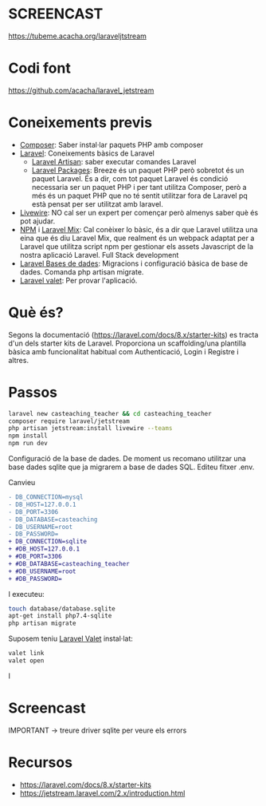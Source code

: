 # SCREENCAST

https://tubeme.acacha.org/laraveljtstream

# Codi font

https://github.com/acacha/laravel_jetstream

# Coneixements previs

- [Composer](): Saber instal·lar paquets PHP amb composer
- [Laravel](https://github.com/acacha/wiki/blob/main/Laravel.md): Coneixements bàsics de Laravel
  - [Laravel Artisan](): saber executar comandes Laravel
  - [Laravel Packages](): Breeze és un paquet PHP però sobretot és un paquet Laravel. És a dir, com tot paquet Laravel és condició necessaria ser un paquet PHP i per tant utilitza Composer, però a més és un paquet PHP que no té sentit utilitzar fora de Laravel pq està pensat per ser utilitzat amb laravel.
- [Livewire](): NO cal ser un expert per començar però almenys saber què és pot ajudar.
- [NPM]() i [Laravel Mix](): Cal conèixer lo bàsic, és a dir que Laravel utilitza una eina que és diu Laravel Mix, que realment és un webpack adaptat per a Laravel que utilitza script npm per gestionar els assets Javascript de la nostra aplicació Laravel. Full Stack development
- [Laravel Bases de dades](): Migracions i configuració bàsica de base de dades. Comanda php artisan migrate.
- [Laravel valet](): Per provar l'aplicació.
# Què és?

Segons la documentació (https://laravel.com/docs/8.x/starter-kits) es tracta d'un dels starter kits de Laravel. Proporciona un scaffolding/una plantilla bàsica amb funcionalitat habitual com Authenticació, Login i Registre i altres.

# Passos

```bash
laravel new casteaching_teacher && cd casteaching_teacher
composer require laravel/jetstream
php artisan jetstream:install livewire --teams
npm install
npm run dev
```

Configuració de la base de dades. De moment us recomano utilitzar una base dades sqlite que ja migrarem a base de dades SQL. Editeu fitxer .env.

Canvieu

```diff
- DB_CONNECTION=mysql
- DB_HOST=127.0.0.1
- DB_PORT=3306
- DB_DATABASE=casteaching
- DB_USERNAME=root
- DB_PASSWORD=
+ DB_CONNECTION=sqlite
+ #DB_HOST=127.0.0.1
+ #DB_PORT=3306
+ #DB_DATABASE=casteaching_teacher
+ #DB_USERNAME=root
+ #DB_PASSWORD=

```

I executeu:

```bash
touch database/database.sqlite
apt-get install php7.4-sqlite
php artisan migrate
```

Suposem teniu [Laravel Valet]() instal·lat:

```bash
valet link
valet open
```
I

# Screencast

IMPORTANT -> treure driver sqlite per veure els errors

# Recursos
- https://laravel.com/docs/8.x/starter-kits
- https://jetstream.laravel.com/2.x/introduction.html
